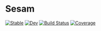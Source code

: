 # Sesam

[![Stable](https://img.shields.io/badge/docs-stable-blue.svg)](https://bgctw.github.io/Sesam.jl/stable)
[![Dev](https://img.shields.io/badge/docs-dev-blue.svg)](https://bgctw.github.io/Sesam.jl/dev)
[![Build Status](https://github.com/bgctw/Sesam.jl/actions/workflows/CI.yml/badge.svg?branch=main)](https://github.com/bgctw/Sesam.jl/actions/workflows/CI.yml?query=branch%3Amain)
[![Coverage](https://codecov.io/gh/bgctw/Sesam.jl/branch/main/graph/badge.svg)](https://codecov.io/gh/bgctw/Sesam.jl)

